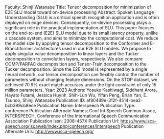 Faculty: Shinji Watanabe
Title: Tensor decomposition for minimization of E2E SLU model toward on-device processing
Abstract: Spoken Language Understanding (SLU) is a critical speech recognition application and is often deployed on edge devices. Consequently, on-device processing plays a significant role in the practical implementation of SLU. This paper focuses on the end-to-end (E2E) SLU model due to its small latency property, unlike a cascade system, and aims to minimize the computational cost. We reduce the model size by applying tensor decomposition to the Conformer and E-Branchformer architectures used in our E2E SLU models. We propose to apply singular value decomposition to linear layers and the Tucker decomposition to convolution layers, respectively. We also compare COMP/PARFAC decomposition and Tensor-Train decomposition to the Tucker decomposition. Since the E2E model is represented by a single neural network, our tensor decomposition can flexibly control the number of parameters without changing feature dimensions. On the STOP dataset, we achieved 70.9% exact match accuracy under the tight constraint of only 15 million parameters.
Year: 2023
Authors: Yosuke Kashiwagi, Siddhant Arora, Hayato Futami, Jessica Huynh, Shih-Lun Wu, Yifan Peng, Brian Yan, E. Tsunoo, Shinji Watanabe
Publication ID: af90489e-312f-4514-bea2-bcb399cb8ece
Publication Name: Interspeech
Publication Type: conference
Publication Alternate Names: Conf Int Speech Commun Assoc, INTERSPEECH, Conference of the International Speech Communication Association
Publication Issn: 2308-457X
Publication Url: https://www.isca-speech.org/iscaweb/index.php/conferences/interspeech
Publication Alternate Urls: http://www.isca-speech.org/
